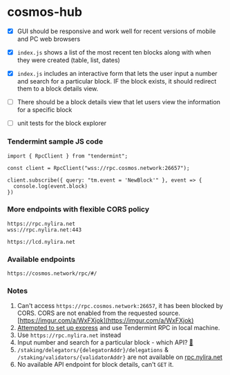 # cosmos-hub

- [x] GUI should be responsive and work well for recent versions of mobile and PC web browsers
- [x] `index.js` shows a list of the most recent ten blocks along with when they were created (table, list, dates)
- [x] `index.js` includes an interactive form that lets the user input a number and search for a particular block. IF the block exists, it should redirect them to a block details view.
- [ ] There should be a block details view that let users view the information for a specific block
- [ ] unit tests for the block explorer


### Tendermint sample JS code
```
import { RpcClient } from "tendermint";

const client = RpcClient("wss://rpc.cosmos.network:26657");

client.subscribe({ query: "tm.event = 'NewBlock'" }, event => {
  console.log(event.block)
})
```

### More endpoints with flexible CORS policy
```
https://rpc.nylira.net
wss://rpc.nylira.net:443

https://lcd.nylira.net
```

### Available endpoints
`https://cosmos.network/rpc/#/`

### Notes
1. Can't access `https://rpc.cosmos.network:26657`, it has been blocked by CORS. CORS are not enabled from the requested source. [https://imgur.com/a/WxFXjok](https://imgur.com/a/WxFXjok)
2. [Attempted to set up express](https://github.com/lovincyrus/cosmos-hub/commit/f042b1af69505d15df3b1191c4d3d33439d857a9) and use Tendermint RPC in local machine. 
3. Use `https://rpc.nylira.net` instead
4. Input number and search for a particular block - which API? [🤔](https://cosmos.network/rpc/#/)
5. `/staking/delegators/{delegatorAddr}/delegations` & `/staking/validators/{validatorAddr}` are not available on [rpc.nylira.net](https://rpc.nylira.net)
6. No available API endpoint for block details, can't `GET` it.